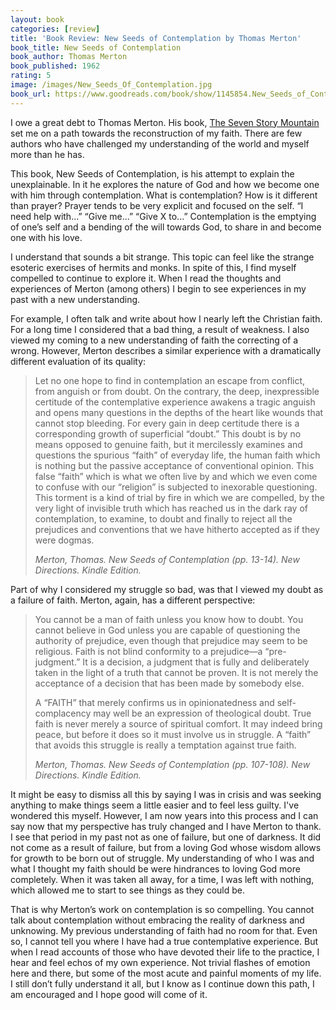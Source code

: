 ```yaml
---
layout: book
categories: [review]
title: 'Book Review: New Seeds of Contemplation by Thomas Merton'
book_title: New Seeds of Contemplation
book_author: Thomas Merton
book_published: 1962
rating: 5
image: /images/New_Seeds_Of_Contemplation.jpg
book_url: https://www.goodreads.com/book/show/1145854.New_Seeds_of_Contemplation
---
```

I owe a great debt to Thomas Merton. His book, [The Seven Story Mountain](https://www.goodreads.com/book/show/175078.The_Seven_Storey_Mountain) set me on a path towards the reconstruction of my faith. There are few authors who have challenged my understanding of the world and myself more than he has.

This book, New Seeds of Contemplation, is his attempt to explain the unexplainable. In it he explores the nature of God and how we become one with him through contemplation. What is contemplation? How is it different than prayer? Prayer tends to be very explicit and focused on the self. “I need help with...” “Give me...” “Give X to...” Contemplation is the emptying of one’s self and a bending of the will towards God, to share in and become one with his love.

I understand that sounds a bit strange. This topic can feel like the strange esoteric exercises of hermits and monks. In spite of this, I find myself compelled to continue to explore it. When I read the thoughts and experiences of Merton (among others) I begin to see experiences in my past with a new understanding.

For example, I often talk and write about how I nearly left the Christian faith. For a long time I considered that a bad thing, a result of weakness.  I also viewed my coming to a new understanding of faith the correcting of a wrong. However, Merton describes a similar experience with a dramatically different evaluation of its quality:

> Let no one hope to find in contemplation an escape from conflict, from anguish or from doubt. On the contrary, the deep, inexpressible certitude of the contemplative experience awakens a tragic anguish and opens many questions in the depths of the heart like wounds that cannot stop bleeding. For every gain in deep certitude there is a corresponding growth of superficial “doubt.” This doubt is by no means opposed to genuine faith, but it mercilessly examines and questions the spurious “faith” of everyday life, the human faith which is nothing but the passive acceptance of conventional opinion. This false “faith” which is what we often live by and which we even come to confuse with our “religion” is subjected to inexorable questioning. This torment is a kind of trial by fire in which we are compelled, by the very light of invisible truth which has reached us in the dark ray of contemplation, to examine, to doubt and finally to reject all the prejudices and conventions that we have hitherto accepted as if they were dogmas.
>
> <cite>Merton, Thomas. New Seeds of Contemplation (pp. 13-14). New Directions. Kindle Edition.</cite>

Part of why I considered my struggle so bad, was that I viewed my doubt as a failure of faith. Merton, again, has a different perspective:

> You cannot be a man of faith unless you know how to doubt. You cannot believe in God unless you are capable of questioning the authority of prejudice, even though that prejudice may seem to be religious. Faith is not blind conformity to a prejudice—a “pre-judgment.” It is a decision, a judgment that is fully and deliberately taken in the light of a truth that cannot be proven. It is not merely the acceptance of a decision that has been made by somebody else.
>
> A “FAITH” that merely confirms us in opinionatedness and self-complacency may well be an expression of theological doubt. True faith is never merely a source of spiritual comfort. It may indeed bring peace, but before it does so it must involve us in struggle. A “faith” that avoids this struggle is really a temptation against true faith.
>
> <cite>Merton, Thomas. New Seeds of Contemplation (pp. 107-108). New Directions. Kindle Edition.</cite>

It might be easy to dismiss all this by saying I was in crisis and was seeking anything to make things seem a little easier and to feel less guilty. I've wondered this myself. However, I am now years into this process and I can say now that my perspective has truly changed and I have Merton to thank. I see that period in my past not as one of failure, but one of darkness. It did not come as a result of failure, but from a loving God whose wisdom allows for growth to be born out of struggle. My understanding of who I was and what I thought my faith should be were hindrances to loving God more completely. When it was taken all away, for a time, I was left with nothing, which allowed me to start to see things as they could be.

That is why Merton’s work on contemplation is so compelling. You cannot talk about contemplation without embracing the reality of darkness and unknowing. My previous understanding of faith had no room for that. Even so, I cannot tell you where I have had a true contemplative experience. But when I read accounts of those who have devoted their life to the practice, I hear and feel echos of my own experience. Not trivial flashes of emotion here and there, but some of the most acute and painful moments of my life. I still don’t fully understand it all, but I know as I continue down this path, I am encouraged and I hope good will come of it.
